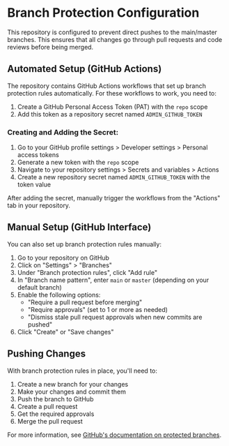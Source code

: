 # Branch Protection Configuration

This repository is configured to prevent direct pushes to the main/master branches. This ensures that all changes go through pull requests and code reviews before being merged.

## Automated Setup (GitHub Actions)

The repository contains GitHub Actions workflows that set up branch protection rules automatically. For these workflows to work, you need to:

1. Create a GitHub Personal Access Token (PAT) with the `repo` scope
2. Add this token as a repository secret named `ADMIN_GITHUB_TOKEN` 

### Creating and Adding the Secret:

1. Go to your GitHub profile settings > Developer settings > Personal access tokens
2. Generate a new token with the `repo` scope
3. Navigate to your repository settings > Secrets and variables > Actions
4. Create a new repository secret named `ADMIN_GITHUB_TOKEN` with the token value

After adding the secret, manually trigger the workflows from the "Actions" tab in your repository.

## Manual Setup (GitHub Interface)

You can also set up branch protection rules manually:

1. Go to your repository on GitHub
2. Click on "Settings" > "Branches"
3. Under "Branch protection rules", click "Add rule"
4. In "Branch name pattern", enter `main` or `master` (depending on your default branch)
5. Enable the following options:
   - "Require a pull request before merging"
   - "Require approvals" (set to 1 or more as needed)
   - "Dismiss stale pull request approvals when new commits are pushed"
6. Click "Create" or "Save changes"

## Pushing Changes

With branch protection rules in place, you'll need to:

1. Create a new branch for your changes
2. Make your changes and commit them
3. Push the branch to GitHub
4. Create a pull request
5. Get the required approvals
6. Merge the pull request

For more information, see [GitHub's documentation on protected branches](https://docs.github.com/en/github/administering-a-repository/defining-the-mergeability-of-pull-requests/about-protected-branches).
